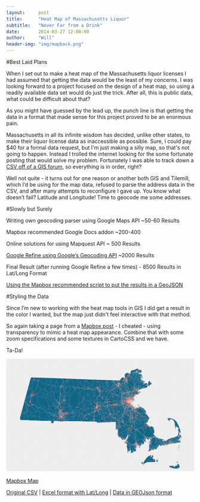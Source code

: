 ```yaml
---
layout:     post
title:      "Heat Map of Massachusetts Liquor"
subtitle:   "Never Far from a Drink"
date:       2014-03-27 12:00:00
author:     "Will"
header-img: "img/mapback.png"
---
```

#Best Laid Plans

When I set out to make a heat map of the Massachusetts liquor licenses I had assumed that getting the data would be the least of my concerns. I was looking forward to a project focused on the design of a heat map, so using a readily available data set would do just the trick. After all, this is public data, what could be difficult about that?

As you might have guessed by the lead up, the punch line is that getting the data in a format that made sense for this project proved to be an enormous pain. 

Massachusetts in all its infinite wisdom has decided, unlike other states, to make their liquor license data as inaccessible as possible. Sure, I could pay $40 for a formal data request, but I'm just making a silly map, so that's not going to happen. Instead I trolled the internet looking for the some fortunate posting that would solve my problem. Fortunately I was able to track down a [CSV off of a GIS forum](http://www.arcgis.com/home/item.html?id=43bbf619300647809ad98c6e80d5cdf2), so everything is in order, right?

Well not quite - it turns out for one reason or another both GIS and Tilemill, which I’d be using for the map data, refused to parse the address data in the CSV, and after many attempts to reconfigure I gave up. You know what doesn’t fail? Latitude and Longitude! Time to geocode me some addresses. 

#Slowly but Surely

Writing own geocoding parser using Google Maps API  ~50-60 Results

Mapbox recommended Google Docs addon ~200-400

Online solutions for using Mapquest API ~ 500 Results

[Google Refine using Google’s Geocoding API](https://opensas.wordpress.com/2013/06/30/using-openrefine-to-geocode-your-data-using-google-and-openstreetmap-api/) ~2000 Results

Final Result (after running Google Refine a few times) - 8500 Results in Lat/Long Format

[Using the Mapbox recommended script to put the results in a GeoJSON](https://github.com/mapbox/geo-googledocs)



#Styling the Data

Since I’m new to working with the heat map tools in GIS I did get a result in the color I wanted, but the map just didn’t feel interactive with that method.

So again taking a page from a [Mapbox post](https://www.mapbox.com/tilemill/docs/guides/designing-heat-maps/) -  I cheated - using transparency to mimic a heat map appearance. Combine that with some zoom specifications and some textures in CartoCSS and we have.

Ta-Da!

![The final Map](/img/finalmap.png)

[Mapbox Map](http://a.tiles.mapbox.com/v3/wjkamovitch.LiquorMap/page.html#10/42.2783/-71.3837)

[Original CSV](/data/data.csv) |
[Excel format with Lat/Long](/data/Every_liquor_license_in_Massachusetts.xlsx) |
[Data in GEOJson format](/data/every_liquor_license_in_massachusetts-1393524410641.geojson)
